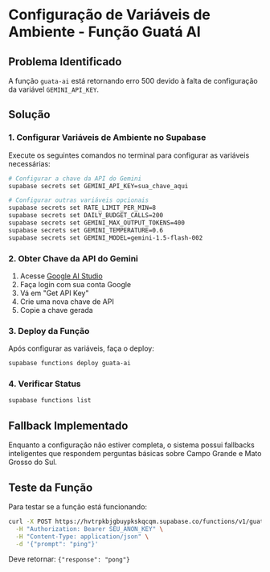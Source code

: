 # Configuração de Variáveis de Ambiente - Função Guatá AI

## Problema Identificado
A função `guata-ai` está retornando erro 500 devido à falta de configuração da variável `GEMINI_API_KEY`.

## Solução

### 1. Configurar Variáveis de Ambiente no Supabase

Execute os seguintes comandos no terminal para configurar as variáveis necessárias:

```bash
# Configurar a chave da API do Gemini
supabase secrets set GEMINI_API_KEY=sua_chave_aqui

# Configurar outras variáveis opcionais
supabase secrets set RATE_LIMIT_PER_MIN=8
supabase secrets set DAILY_BUDGET_CALLS=200
supabase secrets set GEMINI_MAX_OUTPUT_TOKENS=400
supabase secrets set GEMINI_TEMPERATURE=0.6
supabase secrets set GEMINI_MODEL=gemini-1.5-flash-002
```

### 2. Obter Chave da API do Gemini

1. Acesse [Google AI Studio](https://aistudio.google.com/)
2. Faça login com sua conta Google
3. Vá em "Get API Key" 
4. Crie uma nova chave de API
5. Copie a chave gerada

### 3. Deploy da Função

Após configurar as variáveis, faça o deploy:

```bash
supabase functions deploy guata-ai
```

### 4. Verificar Status

```bash
supabase functions list
```

## Fallback Implementado

Enquanto a configuração não estiver completa, o sistema possui fallbacks inteligentes que respondem perguntas básicas sobre Campo Grande e Mato Grosso do Sul.

## Teste da Função

Para testar se a função está funcionando:

```bash
curl -X POST https://hvtrpkbjgbuypkskqcqm.supabase.co/functions/v1/guata-ai \
  -H "Authorization: Bearer SEU_ANON_KEY" \
  -H "Content-Type: application/json" \
  -d '{"prompt": "ping"}'
```

Deve retornar: `{"response": "pong"}`



















